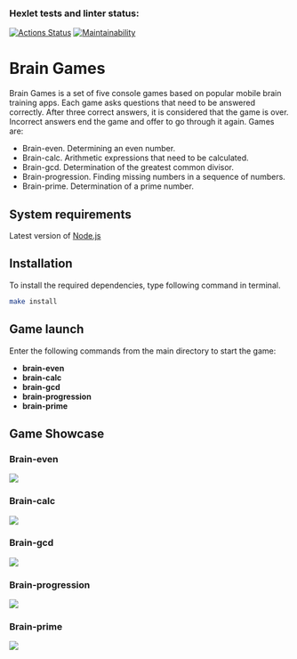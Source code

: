 ### Hexlet tests and linter status:

[![Actions Status](https://github.com/Hex1er/frontend-project-44/workflows/hexlet-check/badge.svg)](https://github.com/Hex1er/frontend-project-44/actions)
[![Maintainability](https://api.codeclimate.com/v1/badges/7619f82c24f0b0534ef9/maintainability)](https://codeclimate.com/github/Hex1er/frontend-project-44/maintainability)

# Brain Games

Brain Games is a set of five console games based on popular mobile brain training apps. Each game asks questions that need to be answered correctly. After three correct answers, it is considered that the game is over. Incorrect answers end the game and offer to go through it again. Games are:

- Brain-even. Determining an even number.
- Brain-calc. Arithmetic expressions that need to be calculated.
- Brain-gcd. Determination of the greatest common divisor.
- Brain-progression. Finding missing numbers in a sequence of numbers.
- Brain-prime. Determination of a prime number.

## System requirements

Latest version of [Node.js](https://github.com/Hexlet/ru-instructions/blob/main/nodejs.md)

## Installation

To install the required dependencies, type following command in terminal.

```bash
make install
```

## Game launch

Enter the following commands from the main directory to start the game:

- **brain-even**
- **brain-calc**
- **brain-gcd**
- **brain-progression**
- **brain-prime**

## Game Showcase

### Brain-even

<a href="https://asciinema.org/a/cfW1CdGCwRxiDEkpNiMjes15B" target="_blank"><img src="https://asciinema.org/a/cfW1CdGCwRxiDEkpNiMjes15B.svg" /></a>

### Brain-calc

<a href="https://asciinema.org/a/603406" target="_blank"><img src="https://asciinema.org/a/603406.svg" /></a>

### Brain-gcd

<a href="https://asciinema.org/a/603838" target="_blank"><img src="https://asciinema.org/a/603838.svg" /></a>

### Brain-progression

<a href="https://asciinema.org/a/604080" target="_blank"><img src="https://asciinema.org/a/604080.svg" /></a>

### Brain-prime

<a href="https://asciinema.org/a/604193" target="_blank"><img src="https://asciinema.org/a/604193.svg" /></a>
